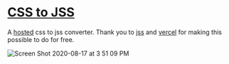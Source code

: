 # [CSS to JSS](https://css-to-jss.vercel.app/)

A [hosted](https://css-to-jss.vercel.app/) css to jss converter.
Thank you to [jss](https://cssinjs.org/cli/?v=v6.0.1) and [vercel](https://vercel.com) for making this possible to do for free.

![Screen Shot 2020-08-17 at 3 51 09 PM](https://user-images.githubusercontent.com/4656974/90438276-b3da3500-e0a1-11ea-9ef9-c2756f4f0aa9.png)
